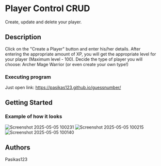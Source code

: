 # Player Control CRUD

Create, update and delete your player.

## Description

Click on the "Create a Player" button and enter his/her details.
After entering the appropriate amount of XP, you will get the appropriate level for your player (Maximum level - 100).
Decide the type of player you will choose:
Archer
Mage
Warrior
(or even create your own type!)

### Executing program

Just open link: https://pasikas123.github.io/guessnumber/

## Getting Started

### Example of how it looks

![Screenshot 2025-05-05 100231](https://github.com/user-attachments/assets/25f2abaa-8dd7-4635-9dee-2b700bc05eaf)
![Screenshot 2025-05-05 100215](https://github.com/user-attachments/assets/448b2be6-ec95-4bee-9ddc-6b4ce92f6456)
![Screenshot 2025-05-05 100140](https://github.com/user-attachments/assets/680d33db-dceb-4453-a048-36c23db5ecfa)

## Authors

Pasikas123
